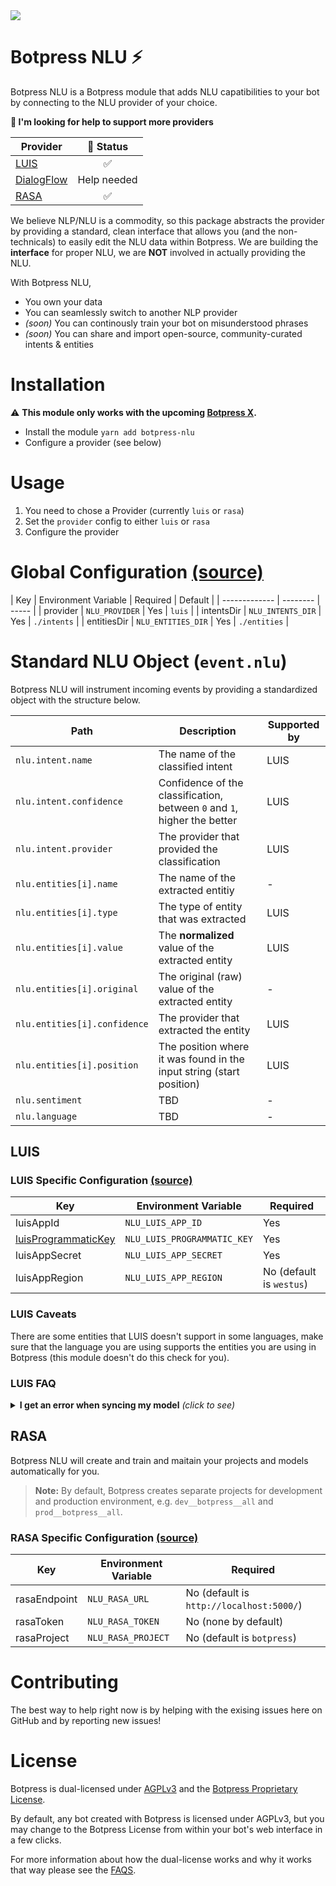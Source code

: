 <img src='https://raw.githubusercontent.com/botpress/botpress-nlu/master/assets/banner_demo.gif'>

# Botpress NLU ⚡

Botpress NLU is a Botpress module that adds NLU capatibilities to your bot by connecting to the NLU provider of your choice.

**🚧 I'm looking for help to support more providers**

| Provider | 🚩 Status |
| ------------- | :--------: |
| [LUIS](https://www.luis.ai) | ✅ |
| [DialogFlow](https://dialogflow.com/) | Help needed |
| [RASA](https://github.com/RasaHQ/rasa_nlu) | ✅ |

We believe NLP/NLU is a commodity, so this package abstracts the provider by providing a standard, clean interface that allows you (and the non-technicals) to easily edit the NLU data within Botpress. We are building the **interface** for proper NLU, we are **NOT** involved in actually providing the NLU.

With Botpress NLU,

- You own your data
- You can seamlessly switch to another NLP provider
- _(soon)_ You can continously train your bot on misunderstood phrases
- _(soon)_ You can share and import open-source, community-curated intents & entities

# Installation

⚠️ **This module only works with the upcoming [Botpress X](https://github.com/botpress/botpress/tree/develop/x).**

- Install the module `yarn add botpress-nlu`
- Configure a provider (see below)

# Usage

1. You need to chose a Provider (currently `luis` or `rasa`)
2. Set the `provider` config to either `luis` or `rasa`
3. Configure the provider

# Global Configuration [(source)](https://github.com/botpress/botpress-nlu/blob/master/src/index.js#L17-L22)

| Key | Environment Variable | Required | Default |
| ------------- | -------- | ----- |
| provider | `NLU_PROVIDER` | Yes | `luis` |
| intentsDir | `NLU_INTENTS_DIR` | Yes | `./intents` |
| entitiesDir | `NLU_ENTITIES_DIR` | Yes | `./entities` |

# Standard NLU Object (`event.nlu`)

Botpress NLU will instrument incoming events by providing a standardized object with the structure below.

| Path | Description | Supported by |
| ---- | ----------- | ---- |
| `nlu.intent.name` | The name of the classified intent | LUIS |
| `nlu.intent.confidence` | Confidence of the classification, between `0` and `1`, higher the better | LUIS |
| `nlu.intent.provider` | The provider that provided the classification | LUIS |
| `nlu.entities[i].name` | The name of the extracted entitiy | - |
| `nlu.entities[i].type` | The type of entity that was extracted | LUIS |
| `nlu.entities[i].value` | The **normalized** value of the extracted entity | LUIS |
| `nlu.entities[i].original` | The original (raw) value of the extracted entity | - |
| `nlu.entities[i].confidence` | The provider that extracted the entity | LUIS |
| `nlu.entities[i].position` | The position where it was found in the input string (start position) | LUIS |
| `nlu.sentiment` | TBD | - |
| `nlu.language` | TBD | - |

## LUIS

### LUIS Specific Configuration [(source)](https://github.com/botpress/botpress-nlu/blob/master/src/index.js#L23-L27)

| Key | Environment Variable | Required |
| ------------- | -------- | ----- |
| luisAppId | `NLU_LUIS_APP_ID` | Yes |
| [luisProgrammaticKey](https://docs.microsoft.com/en-us/azure/cognitive-services/luis/manage-keys) | `NLU_LUIS_PROGRAMMATIC_KEY` | Yes |
| luisAppSecret | `NLU_LUIS_APP_SECRET` | Yes |
| luisAppRegion | `NLU_LUIS_APP_REGION` | No (default is `westus`) |

### LUIS Caveats

There are some entities that LUIS doesn't support in some languages, make sure that the language you are using supports the entities you are using in Botpress (this module doesn't do this check for you).

### LUIS FAQ

<details>
  <summary><strong>I get an error when syncing my model</strong> <i>(click to see)</i></summary>
  Make sure that:
  
  - You have enough labels (min 2) for the intent
  - The entities you are using are supported by your app's language
</details>

## RASA

Botpress NLU will create and train and maitain your projects and models automatically for you. 

> **Note:** By default, Botpress creates separate projects for development and production environment, e.g. `dev__botpress__all` and `prod__botpress__all`.

### RASA Specific Configuration [(source)](https://github.com/botpress/botpress-nlu/blob/master/src/index.js#L29-L32)

| Key | Environment Variable | Required |
| ------------- | -------- | ----- |
| rasaEndpoint | `NLU_RASA_URL` | No (default is `http://localhost:5000/`) |
| rasaToken | `NLU_RASA_TOKEN` | No (none by default) |
| rasaProject | `NLU_RASA_PROJECT` | No (default is `botpress`) |

# Contributing

The best way to help right now is by helping with the exising issues here on GitHub and by reporting new issues!

# License

Botpress is dual-licensed under [AGPLv3](/licenses/LICENSE_AGPL3) and the [Botpress Proprietary License](/licenses/LICENSE_BOTPRESS).

By default, any bot created with Botpress is licensed under AGPLv3, but you may change to the Botpress License from within your bot's web interface in a few clicks.

For more information about how the dual-license works and why it works that way please see the <a href="https://botpress.io/faq">FAQS</a>.
